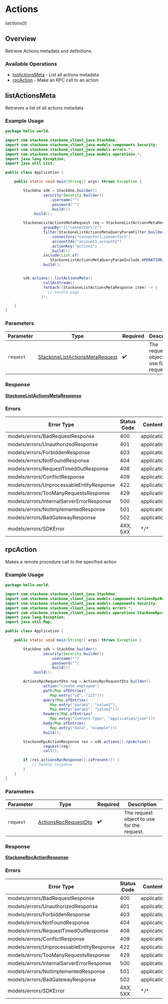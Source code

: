 # Actions
(*actions()*)

## Overview

Retrieve Actions metadata and definitions.

### Available Operations

* [listActionsMeta](#listactionsmeta) - List all actions metadata
* [rpcAction](#rpcaction) - Make an RPC call to an action

## listActionsMeta

Retrieves a list of all actions metadata

### Example Usage

<!-- UsageSnippet language="java" operationID="stackone_list_actions_meta" method="get" path="/actions" -->
```java
package hello.world;

import com.stackone.stackone_client_java.StackOne;
import com.stackone.stackone_client_java.models.components.Security;
import com.stackone.stackone_client_java.models.errors.*;
import com.stackone.stackone_client_java.models.operations.*;
import java.lang.Exception;
import java.util.List;

public class Application {

    public static void main(String[] args) throws Exception {

        StackOne sdk = StackOne.builder()
                .security(Security.builder()
                    .username("")
                    .password("")
                    .build())
            .build();

        StackoneListActionsMetaRequest req = StackoneListActionsMetaRequest.builder()
                .groupBy("[\"connector\"]")
                .filter(StackoneListActionsMetaQueryParamFilter.builder()
                    .connectors("connector1,connector2")
                    .accountIds("account1,account2")
                    .actionKey("action1")
                    .build())
                .include(List.of(
                    StackoneListActionsMetaQueryParamInclude.OPERATION_DETAILS))
                .build();


        sdk.actions().listActionsMeta()
                .callAsStream()
                .forEach((StackoneListActionsMetaResponse item) -> {
                   // handle page
                });

    }
}
```

### Parameters

| Parameter                                                                                   | Type                                                                                        | Required                                                                                    | Description                                                                                 |
| ------------------------------------------------------------------------------------------- | ------------------------------------------------------------------------------------------- | ------------------------------------------------------------------------------------------- | ------------------------------------------------------------------------------------------- |
| `request`                                                                                   | [StackoneListActionsMetaRequest](../../models/operations/StackoneListActionsMetaRequest.md) | :heavy_check_mark:                                                                          | The request object to use for the request.                                                  |

### Response

**[StackoneListActionsMetaResponse](../../models/operations/StackoneListActionsMetaResponse.md)**

### Errors

| Error Type                                | Status Code                               | Content Type                              |
| ----------------------------------------- | ----------------------------------------- | ----------------------------------------- |
| models/errors/BadRequestResponse          | 400                                       | application/json                          |
| models/errors/UnauthorizedResponse        | 401                                       | application/json                          |
| models/errors/ForbiddenResponse           | 403                                       | application/json                          |
| models/errors/NotFoundResponse            | 404                                       | application/json                          |
| models/errors/RequestTimedOutResponse     | 408                                       | application/json                          |
| models/errors/ConflictResponse            | 409                                       | application/json                          |
| models/errors/UnprocessableEntityResponse | 422                                       | application/json                          |
| models/errors/TooManyRequestsResponse     | 429                                       | application/json                          |
| models/errors/InternalServerErrorResponse | 500                                       | application/json                          |
| models/errors/NotImplementedResponse      | 501                                       | application/json                          |
| models/errors/BadGatewayResponse          | 502                                       | application/json                          |
| models/errors/SDKError                    | 4XX, 5XX                                  | \*/\*                                     |

## rpcAction

Makes a remote procedure call to the specified action

### Example Usage

<!-- UsageSnippet language="java" operationID="stackone_rpc_action" method="post" path="/actions/rpc" -->
```java
package hello.world;

import com.stackone.stackone_client_java.StackOne;
import com.stackone.stackone_client_java.models.components.ActionsRpcRequestDto;
import com.stackone.stackone_client_java.models.components.Security;
import com.stackone.stackone_client_java.models.errors.*;
import com.stackone.stackone_client_java.models.operations.StackoneRpcActionResponse;
import java.lang.Exception;
import java.util.Map;

public class Application {

    public static void main(String[] args) throws Exception {

        StackOne sdk = StackOne.builder()
                .security(Security.builder()
                    .username("")
                    .password("")
                    .build())
            .build();

        ActionsRpcRequestDto req = ActionsRpcRequestDto.builder()
                .action("create_employee")
                .path(Map.ofEntries(
                    Map.entry("id", "123")))
                .query(Map.ofEntries(
                    Map.entry("param1", "value1"),
                    Map.entry("param2", "value2")))
                .headers(Map.ofEntries(
                    Map.entry("Content-Type", "application/json")))
                .body(Map.ofEntries(
                    Map.entry("data", "example")))
                .build();

        StackoneRpcActionResponse res = sdk.actions().rpcAction()
                .request(req)
                .call();

        if (res.actionsRpcResponse().isPresent()) {
            // handle response
        }
    }
}
```

### Parameters

| Parameter                                                           | Type                                                                | Required                                                            | Description                                                         |
| ------------------------------------------------------------------- | ------------------------------------------------------------------- | ------------------------------------------------------------------- | ------------------------------------------------------------------- |
| `request`                                                           | [ActionsRpcRequestDto](../../models/shared/ActionsRpcRequestDto.md) | :heavy_check_mark:                                                  | The request object to use for the request.                          |

### Response

**[StackoneRpcActionResponse](../../models/operations/StackoneRpcActionResponse.md)**

### Errors

| Error Type                                | Status Code                               | Content Type                              |
| ----------------------------------------- | ----------------------------------------- | ----------------------------------------- |
| models/errors/BadRequestResponse          | 400                                       | application/json                          |
| models/errors/UnauthorizedResponse        | 401                                       | application/json                          |
| models/errors/ForbiddenResponse           | 403                                       | application/json                          |
| models/errors/NotFoundResponse            | 404                                       | application/json                          |
| models/errors/RequestTimedOutResponse     | 408                                       | application/json                          |
| models/errors/ConflictResponse            | 409                                       | application/json                          |
| models/errors/UnprocessableEntityResponse | 422                                       | application/json                          |
| models/errors/TooManyRequestsResponse     | 429                                       | application/json                          |
| models/errors/InternalServerErrorResponse | 500                                       | application/json                          |
| models/errors/NotImplementedResponse      | 501                                       | application/json                          |
| models/errors/BadGatewayResponse          | 502                                       | application/json                          |
| models/errors/SDKError                    | 4XX, 5XX                                  | \*/\*                                     |